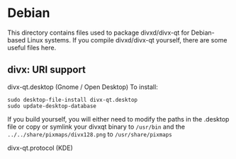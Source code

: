 
Debian
====================
This directory contains files used to package divxd/divx-qt
for Debian-based Linux systems. If you compile divxd/divx-qt yourself, there are some useful files here.

## divx: URI support ##


divx-qt.desktop  (Gnome / Open Desktop)
To install:

	sudo desktop-file-install divx-qt.desktop
	sudo update-desktop-database

If you build yourself, you will either need to modify the paths in
the .desktop file or copy or symlink your divxqt binary to `/usr/bin`
and the `../../share/pixmaps/divx128.png` to `/usr/share/pixmaps`

divx-qt.protocol (KDE)

